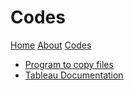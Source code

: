 # Codes

[Home](index.html) [About](about.html) [Codes](codes.html) 

* [Program to copy files](./codes/program_to_copy_files.html)
* [Tableau Documentation](./tableau_documentation/build/html/intro.html)

